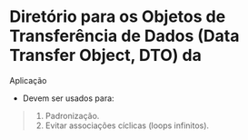 # Diretório para os Objetos de Transferência de Dados (Data Transfer Object, DTO) da
Aplicação
* Devem ser usados para:
> 1) Padronização.
> 2) Evitar associações cíclicas (loops infinitos).